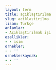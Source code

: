 ```yaml
---
layout: term
title: açıklaştırılma
slug: aciklastirilma
lisan: Türkçe
anlamlar:
- Açıklaştırılmak işi
ozellikler:
- - isim
ornekler:
- - ''
orneklerkaynak:
- - ''
---
```

